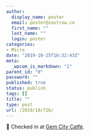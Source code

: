 ```yaml
---
author:
  display_name: poster
  email: poster@zastrow.co
  first_name: ""
  last_name: ""
  login: poster
categories:
- Micro
date: "2019-10-25T16:32:43Z"
meta:
  _wpcom_is_markdown: "1"
parent_id: "0"
password: ""
published: true
status: publish
tags: []
title: ""
type: post
url: /2019/10/726/
---
```

<p><span>📍</span> Checked in at <a href="http://4sq.com/2nKz9NJ">Gem City Catfé</a>.</p>
